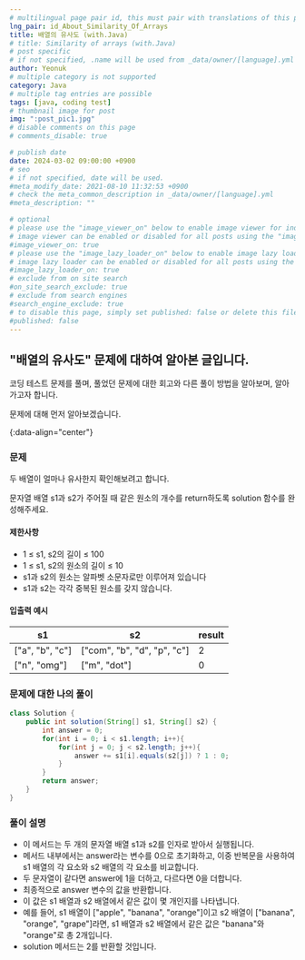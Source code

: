 ```yaml
---
# multilingual page pair id, this must pair with translations of this page. (This name must be unique)
lng_pair: id_About_Similarity_Of_Arrays
title: 배열의 유사도 (with.Java)
# title: Similarity of arrays (with.Java)
# post specific
# if not specified, .name will be used from _data/owner/[language].yml
author: Yeonuk
# multiple category is not supported
category: Java
# multiple tag entries are possible
tags: [java, coding test]
# thumbnail image for post
img: ":post_pic1.jpg"
# disable comments on this page
# comments_disable: true

# publish date
date: 2024-03-02 09:00:00 +0900
# seo
# if not specified, date will be used.
#meta_modify_date: 2021-08-10 11:32:53 +0900
# check the meta_common_description in _data/owner/[language].yml
#meta_description: ""

# optional
# please use the "image_viewer_on" below to enable image viewer for individual pages or posts (_posts/ or [language]/_posts folders).
# image viewer can be enabled or disabled for all posts using the "image_viewer_posts: true" setting in _data/conf/main.yml.
#image_viewer_on: true
# please use the "image_lazy_loader_on" below to enable image lazy loader for individual pages or posts (_posts/ or [language]/_posts folders).
# image lazy loader can be enabled or disabled for all posts using the "image_lazy_loader_posts: true" setting in _data/conf/main.yml.
#image_lazy_loader_on: true
# exclude from on site search
#on_site_search_exclude: true
# exclude from search engines
#search_engine_exclude: true
# to disable this page, simply set published: false or delete this file
#published: false
---
```


<!-- outline-start -->

## "배열의 유사도" 문제에 대하여 알아본 글입니다.

코딩 테스트 문제를 풀며, 풀었던 문제에 대한 회고와 다른 풀이 방법을 알아보며, 알아가고자 합니다.

문제에 대해 먼저 알아보겠습니다.

{:data-align="center"}

<!-- outline-end -->

### 문제

두 배열이 얼마나 유사한지 확인해보려고 합니다.

문자열 배열 s1과 s2가 주어질 때 같은 원소의 개수를 return하도록 solution 함수를 완성해주세요.

#### 제한사항

- 1 ≤ s1, s2의 길이 ≤ 100
- 1 ≤ s1, s2의 원소의 길이 ≤ 10
- s1과 s2의 원소는 알파벳 소문자로만 이루어져 있습니다
- s1과 s2는 각각 중복된 원소를 갖지 않습니다.

#### 입출력 예시

| s1              | s2                          | result |
| --------------- | --------------------------- | ------ |
| ["a", "b", "c"] | ["com", "b", "d", "p", "c"] | 2      |
| ["n", "omg"]    | ["m", "dot"]                | 0      |

<!-- | start_num | end_num | result |
| --------- | ------- | ------ |
| 10        | 3       | 0      | -->

### 문제에 대한 나의 풀이

```java
class Solution {
    public int solution(String[] s1, String[] s2) {
        int answer = 0;
        for(int i = 0; i < s1.length; i++){
            for(int j = 0; j < s2.length; j++){
                answer += s1[i].equals(s2[j]) ? 1 : 0;
            }
        }
        return answer;
    }
}
```

### 풀이 설명

- 이 메서드는 두 개의 문자열 배열 s1과 s2를 인자로 받아서 실행됩니다.
- 메서드 내부에서는 answer라는 변수를 0으로 초기화하고, 이중 반복문을 사용하여 s1 배열의 각 요소와 s2 배열의 각 요소를 비교합니다.
- 두 문자열이 같다면 answer에 1을 더하고, 다르다면 0을 더합니다.
- 최종적으로 answer 변수의 값을 반환합니다.
- 이 값은 s1 배열과 s2 배열에서 같은 값이 몇 개인지를 나타냅니다.
- 예를 들어, s1 배열이 ["apple", "banana", "orange"]이고 s2 배열이 ["banana", "orange", "grape"]라면, s1 배열과 s2 배열에서 같은 값은 "banana"와 "orange"로 총 2개입니다.
- solution 메서드는 2를 반환할 것입니다.
